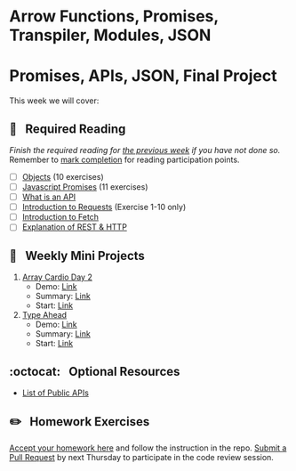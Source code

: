 # Arrow Functions, Promises, Transpiler, Modules, JSON
# Promises, APIs, JSON, Final Project 

This week we will cover:

## :closed_book: &nbsp; **Required Reading**

*Finish the required reading for [the previous week](../week-one) if you have not done so.* Remember to [mark completion](../week-zero/about.md#learning-guide) for reading participation points.

  - [ ] [Objects](https://www.codecademy.com/courses/introduction-to-javascript/lessons/objects) (10 exercises)
  - [ ] [Javascript Promises](https://www.codecademy.com/courses/introduction-to-javascript/lessons/promises) (11 exercises)
  - [ ] [What is an API](https://www.youtube.com/watch?v=s7wmiS2mSXY)
  - [ ] [Introduction to Requests](https://www.codecademy.com/courses/introduction-to-javascript/lessons/requests-ii) (Exercise 1-10 only)
  - [ ] [Introduction to Fetch](https://www.youtube.com/watch?v=Oive66jrwBs)
  - [ ] [Explanation of REST & HTTP](https://www.youtube.com/watch?v=Q-BpqyOT3a8)

## :dart: &nbsp; **Weekly Mini Projects**

1. [Array Cardio Day 2](https://www.youtube.com/watch?v=QNmRfyNg1lw&list=PLu8EoSxDXHP6CGK4YVJhL_VWetA865GOH&index=7)
    * Demo: [Link](https://vanntile.github.io/JavaScript30/07%20-%20Array%20Cardio%20Day%202/)
    * Summary: [Link](https://github.com/usyyy/javascript/blob/master/JavaScript30/analysis.md#7-array-cardio-day-2)
    * Start: [Link](https://github.com/wearecodets/mini-projects/tree/week-four-a)
2. [Type Ahead](https://www.youtube.com/watch?v=y4gZMJKAeWs&list=PLu8EoSxDXHP6CGK4YVJhL_VWetA865GOH&index=6)
    * Demo: [Link](https://vanntile.github.io/JavaScript30/06%20-%20Type%20Ahead/)
    * Summary: [Link](https://github.com/usyyy/javascript/blob/master/JavaScript30/analysis.md#6-type-ahead)
    * Start: [Link](https://github.com/wearecodets/mini-projects/tree/week-four-b)      

## :octocat: &nbsp; **Optional Resources**

* [List of Public APIs](https://github.com/public-apis/public-apis)

## :pencil2: &nbsp; **Homework Exercises**

[Accept your homework here](https://classroom.github.com/a/7tNfx9Gg) and follow the instruction in the repo. [Submit a Pull Request](../week-zero/about.md#homework-pull-request) by next Thursday to participate in the code review session.